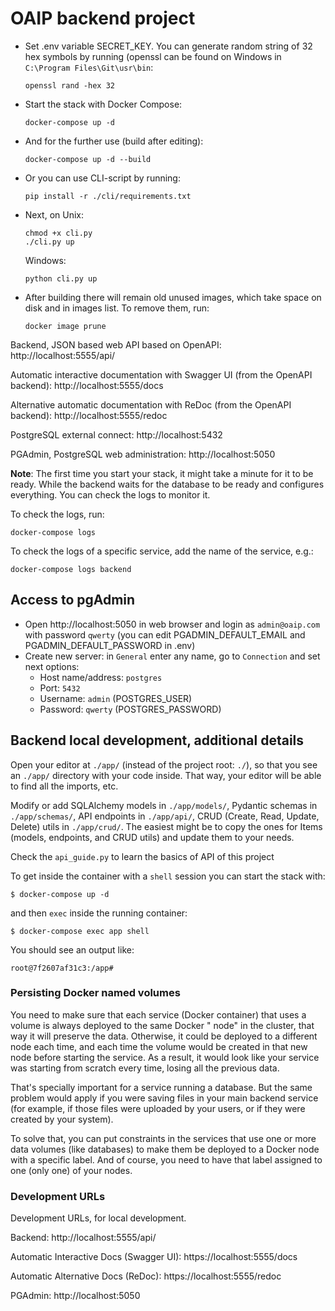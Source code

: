 # OAIP backend project

* Set .env variable SECRET_KEY. You can generate random string of 32 hex symbols by running (openssl can be found on
  Windows in `C:\Program Files\Git\usr\bin`:

  ```shell
  openssl rand -hex 32
  ```

* Start the stack with Docker Compose:

  ```shell
  docker-compose up -d
  ```

* And for the further use (build after editing):

  ```shell
  docker-compose up -d --build
  ```

* Or you can use CLI-script by running:

  ```shell
  pip install -r ./cli/requirements.txt
  ```
  
* Next, on Unix:
  ```shell
  chmod +x cli.py
  ./cli.py up
  ```
  
  Windows:
  ```shell
  python cli.py up
  ```

* After building there will remain old unused images, which take space on disk and in images list. To remove them, run:

  ```shell
  docker image prune
  ```

Backend, JSON based web API based on OpenAPI: http://localhost:5555/api/

Automatic interactive documentation with Swagger UI (from the OpenAPI backend): http://localhost:5555/docs

Alternative automatic documentation with ReDoc (from the OpenAPI backend): http://localhost:5555/redoc

PostgreSQL external connect: http://localhost:5432

PGAdmin, PostgreSQL web administration: http://localhost:5050

**Note**: The first time you start your stack, it might take a minute for it to be ready. While the backend waits for
the database to be ready and configures everything. You can check the logs to monitor it.

To check the logs, run:

```shell
docker-compose logs
```

To check the logs of a specific service, add the name of the service, e.g.:

```shell
docker-compose logs backend
```

## Access to pgAdmin

* Open http://localhost:5050 in web browser and login as `admin@oaip.com` with password `qwerty` (you can edit
  PGADMIN_DEFAULT_EMAIL and PGADMIN_DEFAULT_PASSWORD in .env)
* Create new server: in `General` enter any name, go to `Connection` and set next options:
    * Host name/address: `postgres`
    * Port: `5432`
    * Username: `admin` (POSTGRES_USER)
    * Password: `qwerty` (POSTGRES_PASSWORD)

## Backend local development, additional details

Open your editor at `./app/` (instead of the project root: `./`), so that you see an `./app/` directory with your code
inside. That way, your editor will be able to find all the imports, etc.

Modify or add SQLAlchemy models in `./app/models/`, Pydantic schemas in `./app/schemas/`, API endpoints in `./app/api/`,
CRUD (Create, Read, Update, Delete) utils in `./app/crud/`. The easiest might be to copy the ones for Items (models,
endpoints, and CRUD utils) and update them to your needs.

Check the `api_guide.py` to learn the basics of API of this project

To get inside the container with a `shell` session you can start the stack with:

```console
$ docker-compose up -d
```

and then `exec` inside the running container:

```console
$ docker-compose exec app shell
```

You should see an output like:

```console
root@7f2607af31c3:/app#
```

### Persisting Docker named volumes

You need to make sure that each service (Docker container) that uses a volume is always deployed to the same Docker "
node" in the cluster, that way it will preserve the data. Otherwise, it could be deployed to a different node each time,
and each time the volume would be created in that new node before starting the service. As a result, it would look like
your service was starting from scratch every time, losing all the previous data.

That's specially important for a service running a database. But the same problem would apply if you were saving files
in your main backend service (for example, if those files were uploaded by your users, or if they were created by your
system).

To solve that, you can put constraints in the services that use one or more data volumes (like databases) to make them
be deployed to a Docker node with a specific label. And of course, you need to have that label assigned to one (only
one) of your nodes.

### Development URLs

Development URLs, for local development.

Backend: http://localhost:5555/api/

Automatic Interactive Docs (Swagger UI): https://localhost:5555/docs

Automatic Alternative Docs (ReDoc): https://localhost:5555/redoc

PGAdmin: http://localhost:5050
